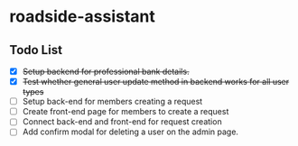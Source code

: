 # roadside-assistant

## Todo List

- [x] ~~Setup backend for professional bank details.~~
- [x] ~~Test whether general user update method in backend works for all user types~~
- [ ] Setup back-end for members creating a request
- [ ] Create front-end page for members to create a request
- [ ] Connect back-end and front-end for request creation
- [ ] Add confirm modal for deleting a user on the admin page.
